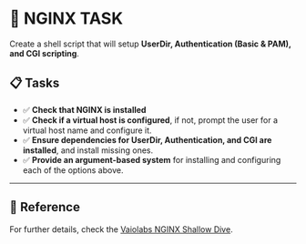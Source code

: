 # 🚀 NGINX TASK

Create a shell script that will setup **UserDir, Authentication (Basic & PAM), and CGI scripting**.

## 📋 Tasks

- ✅ **Check that NGINX is installed**
- ✅ **Check if a virtual host is configured**, if not, prompt the user for a virtual host name and configure it.
- ✅ **Ensure dependencies for UserDir, Authentication, and CGI are installed**, and install missing ones.
- ✅ **Provide an argument-based system** for installing and configuring each of the options above.

---

## 🔗 Reference

For further details, check the [Vaiolabs NGINX Shallow Dive](https://gitlab.com/vaiolabs-io/nginx-shallow-dive).
